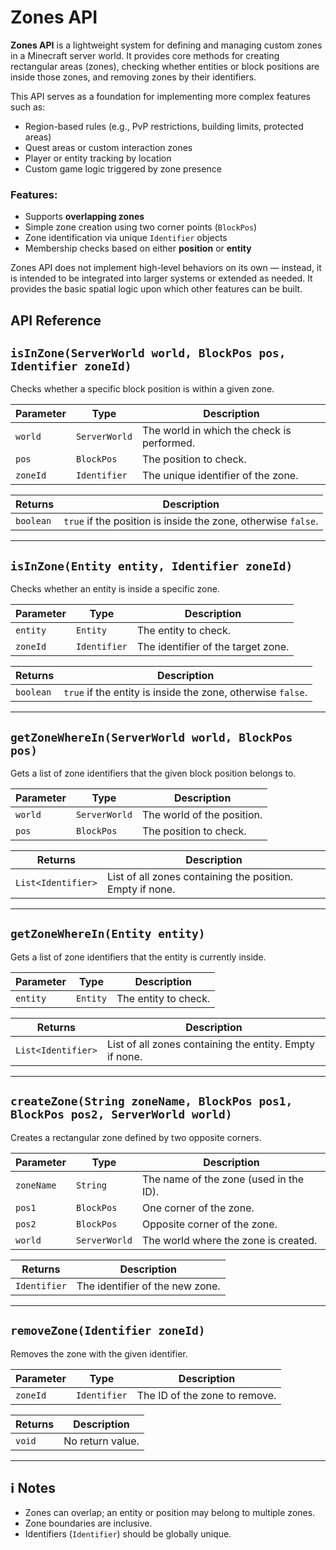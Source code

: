 
# Zones API

**Zones API** is a lightweight system for defining and managing custom zones in a Minecraft server world. It provides core methods for creating rectangular areas (zones), checking whether entities or block positions are inside those zones, and removing zones by their identifiers.

This API serves as a foundation for implementing more complex features such as:
- Region-based rules (e.g., PvP restrictions, building limits, protected areas)
- Quest areas or custom interaction zones
- Player or entity tracking by location
- Custom game logic triggered by zone presence

### Features:
- Supports **overlapping zones**
- Simple zone creation using two corner points (`BlockPos`)
- Zone identification via unique `Identifier` objects
- Membership checks based on either **position** or **entity**

Zones API does not implement high-level behaviors on its own — instead, it is intended to be integrated into larger systems or extended as needed. It provides the basic spatial logic upon which other features can be built.





## API Reference

## `isInZone(ServerWorld world, BlockPos pos, Identifier zoneId)`

Checks whether a specific block position is within a given zone.

| Parameter   | Type          | Description                              |
|-------------|---------------|------------------------------------------|
| `world`     | `ServerWorld` | The world in which the check is performed. |
| `pos`       | `BlockPos`    | The position to check.                   |
| `zoneId`    | `Identifier`  | The unique identifier of the zone.       |

| Returns     | Description                        |
|-------------|------------------------------------|
| `boolean`   | `true` if the position is inside the zone, otherwise `false`. |

---

## `isInZone(Entity entity, Identifier zoneId)`

Checks whether an entity is inside a specific zone.

| Parameter   | Type        | Description                        |
|-------------|-------------|------------------------------------|
| `entity`    | `Entity`    | The entity to check.               |
| `zoneId`    | `Identifier`| The identifier of the target zone. |

| Returns     | Description                        |
|-------------|------------------------------------|
| `boolean`   | `true` if the entity is inside the zone, otherwise `false`. |

---

## `getZoneWhereIn(ServerWorld world, BlockPos pos)`

Gets a list of zone identifiers that the given block position belongs to.

| Parameter   | Type          | Description                      |
|-------------|---------------|----------------------------------|
| `world`     | `ServerWorld` | The world of the position.       |
| `pos`       | `BlockPos`    | The position to check.           |

| Returns     | Description                               |
|-------------|-------------------------------------------|
| `List<Identifier>` | List of all zones containing the position. Empty if none. |

---

## `getZoneWhereIn(Entity entity)`

Gets a list of zone identifiers that the entity is currently inside.

| Parameter   | Type        | Description          |
|-------------|-------------|----------------------|
| `entity`    | `Entity`    | The entity to check. |

| Returns     | Description                             |
|-------------|-----------------------------------------|
| `List<Identifier>` | List of all zones containing the entity. Empty if none. |

---

## `createZone(String zoneName, BlockPos pos1, BlockPos pos2, ServerWorld world)`

Creates a rectangular zone defined by two opposite corners.

| Parameter   | Type          | Description                                 |
|-------------|---------------|---------------------------------------------|
| `zoneName`  | `String`      | The name of the zone (used in the ID).     |
| `pos1`      | `BlockPos`    | One corner of the zone.                    |
| `pos2`      | `BlockPos`    | Opposite corner of the zone.               |
| `world`     | `ServerWorld` | The world where the zone is created.       |

| Returns     | Description                      |
|-------------|----------------------------------|
| `Identifier`| The identifier of the new zone.  |

---

## `removeZone(Identifier zoneId)`

Removes the zone with the given identifier.

| Parameter   | Type        | Description                    |
|-------------|-------------|--------------------------------|
| `zoneId`    | `Identifier`| The ID of the zone to remove.  |

| Returns     | Description     |
|-------------|-----------------|
| `void`      | No return value. |

---

## ℹ️ Notes

- Zones can overlap; an entity or position may belong to multiple zones.
- Zone boundaries are inclusive.
- Identifiers (`Identifier`) should be globally unique.

